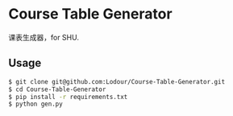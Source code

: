 # Course Table Generator
课表生成器，for SHU.

## Usage
```bash
$ git clone git@github.com:Lodour/Course-Table-Generator.git
$ cd Course-Table-Generator
$ pip install -r requirements.txt
$ python gen.py
```
